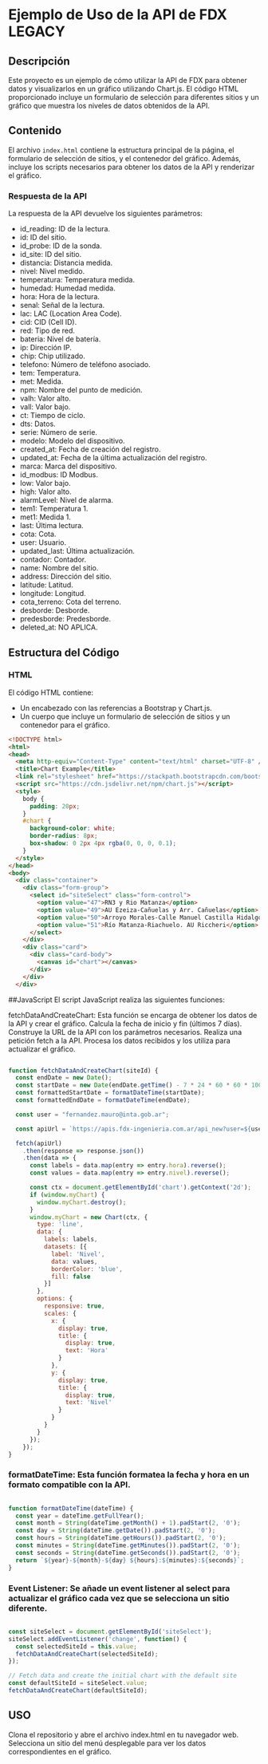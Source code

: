 # Ejemplo de Uso de la API de FDX LEGACY

## Descripción

Este proyecto es un ejemplo de cómo utilizar la API de FDX para obtener datos y visualizarlos en un gráfico utilizando Chart.js. El código HTML proporcionado incluye un formulario de selección para diferentes sitios y un gráfico que muestra los niveles de datos obtenidos de la API.

## Contenido

El archivo `index.html` contiene la estructura principal de la página, el formulario de selección de sitios, y el contenedor del gráfico. Además, incluye los scripts necesarios para obtener los datos de la API y renderizar el gráfico.

### Respuesta de la API
La respuesta de la API devuelve los siguientes parámetros:

- id_reading: ID de la lectura.
- id: ID del sitio.
- id_probe: ID de la sonda.
- id_site: ID del sitio.
- distancia: Distancia medida.
- nivel: Nivel medido.
- temperatura: Temperatura medida.
- humedad: Humedad medida.
- hora: Hora de la lectura.
- senal: Señal de la lectura.
- lac: LAC (Location Area Code).
- cid: CID (Cell ID).
- red: Tipo de red.
- bateria: Nivel de batería.
- ip: Dirección IP.
- chip: Chip utilizado.
- telefono: Número de teléfono asociado.
- tem: Temperatura.
- met: Medida.
- npm: Nombre del punto de medición.
- valh: Valor alto.
- vall: Valor bajo.
- ct: Tiempo de ciclo.
- dts: Datos.
- serie: Número de serie.
- modelo: Modelo del dispositivo.
- created_at: Fecha de creación del registro.
- updated_at: Fecha de la última actualización del registro.
- marca: Marca del dispositivo.
- id_modbus: ID Modbus.
- low: Valor bajo.
- high: Valor alto.
- alarmLevel: Nivel de alarma.
- tem1: Temperatura 1.
- met1: Medida 1.
- last: Última lectura.
- cota: Cota.
- user: Usuario.
- updated_last: Última actualización.
- contador: Contador.
- name: Nombre del sitio.
- address: Dirección del sitio.
- latitude: Latitud.
- longitude: Longitud.
- cota_terreno: Cota del terreno.
- desborde: Desborde.
- predesborde: Predesborde.
- deleted_at: NO APLICA.



## Estructura del Código

### HTML

El código HTML contiene:

- Un encabezado con las referencias a Bootstrap y Chart.js.
- Un cuerpo que incluye un formulario de selección de sitios y un contenedor para el gráfico.

```HTML
<!DOCTYPE html>
<html>
<head>
  <meta http-equiv="Content-Type" content="text/html" charset="UTF-8" />
  <title>Chart Example</title>
  <link rel="stylesheet" href="https://stackpath.bootstrapcdn.com/bootstrap/4.5.0/css/bootstrap.min.css">
  <script src="https://cdn.jsdelivr.net/npm/chart.js"></script>
  <style>
    body {
      padding: 20px;
    }
    #chart {
      background-color: white;
      border-radius: 8px;
      box-shadow: 0 2px 4px rgba(0, 0, 0, 0.1);
    }
  </style>
</head>
<body>
  <div class="container">
    <div class="form-group">
      <select id="siteSelect" class="form-control">
        <option value="47">RN3 y Rio Matanza</option>
        <option value="49">AU Ezeiza-Cañuelas y Arr. Cañuelas</option>
        <option value="50">Arroyo Morales-Calle Manuel Castilla Hidalgo</option>
        <option value="51">Río Matanza-Riachuelo. AU Riccheri</option>
      </select>
    </div>
    <div class="card">
      <div class="card-body">
        <canvas id="chart"></canvas>
      </div>
    </div>
  </div>

```

##JavaScript
El script JavaScript realiza las siguientes funciones:

fetchDataAndCreateChart: Esta función se encarga de obtener los datos de la API y crear el gráfico.
Calcula la fecha de inicio y fin (últimos 7 días).
Construye la URL de la API con los parámetros necesarios.
Realiza una petición fetch a la API.
Procesa los datos recibidos y los utiliza para actualizar el gráfico.

```javascript

function fetchDataAndCreateChart(siteId) {
  const endDate = new Date();
  const startDate = new Date(endDate.getTime() - 7 * 24 * 60 * 60 * 1000);
  const formattedStartDate = formatDateTime(startDate);
  const formattedEndDate = formatDateTime(endDate);

  const user = "fernandez.mauro@inta.gob.ar";

  const apiUrl = `https://apis.fdx-ingenieria.com.ar/api_new?user=${user}&site_id=${siteId}&query=filter_site&date=${formattedStartDate}@${formattedEndDate}`;

  fetch(apiUrl)
    .then(response => response.json())
    .then(data => {
      const labels = data.map(entry => entry.hora).reverse();
      const values = data.map(entry => entry.nivel).reverse();

      const ctx = document.getElementById('chart').getContext('2d');
      if (window.myChart) {
        window.myChart.destroy();
      }
      window.myChart = new Chart(ctx, {
        type: 'line',
        data: {
          labels: labels,
          datasets: [{
            label: 'Nivel',
            data: values,
            borderColor: 'blue',
            fill: false
          }]
        },
        options: {
          responsive: true,
          scales: {
            x: {
              display: true,
              title: {
                display: true,
                text: 'Hora'
              }
            },
            y: {
              display: true,
              title: {
                display: true,
                text: 'Nivel'
              }
            }
          }
        }
      });
    });
}
```
### formatDateTime: Esta función formatea la fecha y hora en un formato compatible con la API.

```javascript

function formatDateTime(dateTime) {
  const year = dateTime.getFullYear();
  const month = String(dateTime.getMonth() + 1).padStart(2, '0');
  const day = String(dateTime.getDate()).padStart(2, '0');
  const hours = String(dateTime.getHours()).padStart(2, '0');
  const minutes = String(dateTime.getMinutes()).padStart(2, '0');
  const seconds = String(dateTime.getSeconds()).padStart(2, '0');
  return `${year}-${month}-${day} ${hours}:${minutes}:${seconds}`;
}

```

### Event Listener: Se añade un event listener al select para actualizar el gráfico cada vez que se selecciona un sitio diferente.

```javascript

const siteSelect = document.getElementById('siteSelect');
siteSelect.addEventListener('change', function() {
  const selectedSiteId = this.value;
  fetchDataAndCreateChart(selectedSiteId);
});

// Fetch data and create the initial chart with the default site
const defaultSiteId = siteSelect.value;
fetchDataAndCreateChart(defaultSiteId);

```
## USO
Clona el repositorio y abre el archivo index.html en tu navegador web.
Selecciona un sitio del menú desplegable para ver los datos correspondientes en el gráfico.

